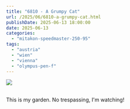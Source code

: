 ```yaml
---
title: "6810 - A Grumpy Cat"
url: /2025/06/6810-a-grumpy-cat.html
publishDate: 2025-06-13 18:00:00
date: 2025-06-13
categories:
  - "mitakon-speedmaster-250-95"
tags:
  - "austria"
  - "wien"
  - "vienna"
  - "olympus-pen-f"
---
```

<div class="container">
<div class="center"><a target="_blank" href="https://d25zfm9zpd7gm5.cloudfront.net/1200x1200/2020/20201129_123205_lr.jpg"><img class="webfeedsFeaturedVisual" src="https://d25zfm9zpd7gm5.cloudfront.net/0600x0600/2020/20201129_123205_lr.jpg" /></a></div>
</div>
<br />

This is my garden. No trespassing, I'm watching!

